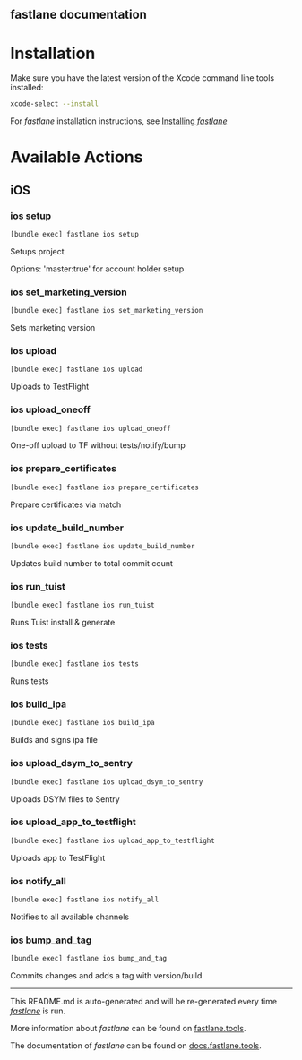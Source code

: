 fastlane documentation
----

# Installation

Make sure you have the latest version of the Xcode command line tools installed:

```sh
xcode-select --install
```

For _fastlane_ installation instructions, see [Installing _fastlane_](https://docs.fastlane.tools/#installing-fastlane)

# Available Actions

## iOS

### ios setup

```sh
[bundle exec] fastlane ios setup
```

Setups project

Options: 'master:true' for account holder setup

### ios set_marketing_version

```sh
[bundle exec] fastlane ios set_marketing_version
```

Sets marketing version

### ios upload

```sh
[bundle exec] fastlane ios upload
```

Uploads to TestFlight

### ios upload_oneoff

```sh
[bundle exec] fastlane ios upload_oneoff
```

One-off upload to TF without tests/notify/bump

### ios prepare_certificates

```sh
[bundle exec] fastlane ios prepare_certificates
```

Prepare certificates via match

### ios update_build_number

```sh
[bundle exec] fastlane ios update_build_number
```

Updates build number to total commit count

### ios run_tuist

```sh
[bundle exec] fastlane ios run_tuist
```

Runs Tuist install & generate

### ios tests

```sh
[bundle exec] fastlane ios tests
```

Runs tests

### ios build_ipa

```sh
[bundle exec] fastlane ios build_ipa
```

Builds and signs ipa file

### ios upload_dsym_to_sentry

```sh
[bundle exec] fastlane ios upload_dsym_to_sentry
```

Uploads DSYM files to Sentry

### ios upload_app_to_testflight

```sh
[bundle exec] fastlane ios upload_app_to_testflight
```

Uploads app to TestFlight

### ios notify_all

```sh
[bundle exec] fastlane ios notify_all
```

Notifies to all available channels

### ios bump_and_tag

```sh
[bundle exec] fastlane ios bump_and_tag
```

Commits changes and adds a tag with version/build

----

This README.md is auto-generated and will be re-generated every time [_fastlane_](https://fastlane.tools) is run.

More information about _fastlane_ can be found on [fastlane.tools](https://fastlane.tools).

The documentation of _fastlane_ can be found on [docs.fastlane.tools](https://docs.fastlane.tools).
